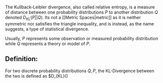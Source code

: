 The Kullback-Leibler divergence, also called relative entropy, is a measure of distance between one probability distributions $P$ to another distribution $Q$ denoted $D_{KL}(P || Q)$. 
Its not a [[Metric Spaces|metric]] as it is neither symmetric nor satisfies the triangle inequality, and is instead, as the name suggests, a type of statistical divergence.

Usually, $P$ represents some observation or measured probability distribution while $Q$ represents a theory or model of $P$. 

## Definition:
For two discrete probability distributions $Q, P$, the KL-Divergence between the two is defined as $D_{KL}()